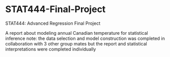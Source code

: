 # STAT444-Final-Project
STAT444: Advanced Regression Final Project

A report about modeling annual Canadian temperature for statistical inference
note: the data selection and model construction was completed in collaboration with 3 other group mates but the report and statistical interpretations were completed individually
